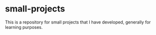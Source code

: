 # small-projects

This is a repository for small projects that I have developed, generally for learning purposes.
